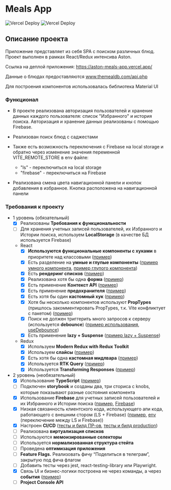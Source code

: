 # Meals App

![Vercel Deploy](https://github.com/shagidzun/aston-meals-app/actions/workflows/production.yaml/badge.svg?event=push) ![Vercel Deploy](https://github.com/shagidzun/aston-meals-app/actions/workflows/preview.yaml/badge.svg?event=push)

## Описание проекта

Приложение представляет из себя SPA с поиском различных блюд. Проект выполнен в рамках React/Redux интенсива Aston.

Ссылка на деплой приложения: https://aston-meals-app.vercel.app/

Данные о блюдах предоставляются www.themealdb.com/api.php

Для построения компонентов использовалась библиотека Material UI

### Функционал

- В проекте реализована авторизация пользователей и хранение данных каждого пользователя: список "Избранного" и история поиска. Авторизация и хранение данных реализованы с помощью Firebase.

- Реализован поиск блюд с саджестами

- Также есть возможность переключения с Firebase на local storage и обратно через изменение значения переменной VITE_REMOTE_STORE в env файле:

  - "ls" - переключиться на local storage
  - "firebase" - переключиться на Firebase

- Реализована смена цвета навигационной панели и кнопок добавления в избранное. Кнопка расположена на навигационной панели

### Требования к проекту

- 1 уровень (обязательный)
  - [x] Реализованы **Требования к функциональности**
  - [ ] Для хранения учетных записей пользователей, их Избранного и Истории поиска, используем **LocalStorage** (в качестве БД используется Firebase)
  - React
    - [x] **Используются функциональные компоненты c хуками** в приоритете над классовыми ([пример](https://github.com/shagidzun/aston-meals-app/blob/main/src/pages/history/History.tsx))
    - [x] Есть разделение на **умные и глупые компоненты** ([пример умного компонента](https://github.com/shagidzun/aston-meals-app/blob/main/src/pages/category/Category.tsx), [пример глупого компонента](https://github.com/shagidzun/aston-meals-app/blob/main/src/components/table/Table.tsx))
    - [x] Есть **рендеринг списков** ([пример](https://github.com/shagidzun/aston-meals-app/blob/main/src/components/item-list/ItemList.tsx))
    - [x] Реализована хотя бы одна **форма** ([пример](https://github.com/shagidzun/aston-meals-app/blob/main/src/components/form/Form.tsx))
    - [x] Есть применение **Контекст API** ([пример](https://github.com/shagidzun/aston-meals-app/tree/main/src/context))
    - [x] Есть применение **предохранителя** ([пример](https://github.com/shagidzun/aston-meals-app/blob/main/src/App.tsx))
    - [x] Есть хотя бы один **кастомный хук** ([пример](https://github.com/shagidzun/aston-meals-app/blob/main/src/app/hooks.ts))
    - [x] Хотя бы несколько компонентов используют **PropTypes** (пришлось закомментировать PropTypes, т.к. Vite конфликтует с пакетом) ([пример](https://github.com/shagidzun/aston-meals-app/blob/main/src/components/item-list/ItemList.tsx))
    - [x] Поиск не должен триггерить много запросов к серверу (используется **debounce**) ([пример использования](https://github.com/shagidzun/aston-meals-app/blob/main/src/components/search-field/SearchField.tsx), [useDebounce](https://github.com/shagidzun/aston-meals-app/blob/main/src/app/hooks.ts))
    - [x] Есть применение **lazy + Suspense** ([пример lazy + Suspense](https://github.com/shagidzun/aston-meals-app/blob/main/src/App.tsx))
  - Redux
    - [x] Используем **Modern Redux with Redux Toolkit**
    - [x] Используем **слайсы** ([пример](https://github.com/shagidzun/aston-meals-app/blob/main/src/features/user/userSlice.ts))
    - [x] Есть хотя бы одна **кастомная мидлвара** ([пример](https://github.com/shagidzun/aston-meals-app/blob/main/src/middleware/middleware.ts))
    - [x] Используется **RTK Query** ([пример](https://github.com/shagidzun/aston-meals-app/blob/main/src/services/mealsApi.ts))
    - [x] Используется **Transforming Responses** ([пример](https://github.com/shagidzun/aston-meals-app/blob/main/src/services/mealsApi.ts))
- 2 уровень (необязательный)
  - [x] Использование **TypeScript** ([пример](https://github.com/shagidzun/aston-meals-app/blob/main/src/services/mealsApi.ts))
  - [ ] Подключен **storybook** и созданы два, три сториса с knobs, которые показывают разные состояния компонента
  - [x] Использование **Firebase** для учетных записей пользователей и их Избранного и Истории поиска ([пример](https://github.com/shagidzun/aston-meals-app/blob/main/src/features/favorites/favoritesSlice.ts), [Firebase](https://github.com/shagidzun/aston-meals-app/blob/main/src/firebase/firebase.ts))
  - [x] Низкая связанность клиентского кода, использующего апи кода, работающего с внешним стором (LS + Firebase) ([пример](https://github.com/shagidzun/aston-meals-app/blob/main/src/features/favorites/favoritesSlice.ts), [env](https://github.com/shagidzun/aston-meals-app/blob/main/.env) (переключение между LS и Firebase))
  - [x] Настроен **CI/CD** ([тесты и билд ПР-ов](https://github.com/shagidzun/aston-meals-app/blob/main/.github/workflows/preview.yaml), [тесты и билд production](https://github.com/shagidzun/aston-meals-app/blob/main/.github/workflows/production.yaml))
  - [ ] Реализована **виртуализация списков**
  - [ ] Используются **мемоизированные селекторы**
  - [ ] Используется **нормализованная структура стейта**
  - [ ] Проведена **оптимизация приложения**
  - [ ] **Feature Flags.** Реализовать фичу “Поделиться в телеграм”, закрытую под фича флагом
  - [ ] Добавить тесты через jest, react-testing-library или Playwright.
  - [x] Связь UI и бизнес-логики построена не через команды, а через **события** ([пример](https://github.com/shagidzun/aston-meals-app/blob/main/src/features/favorites/favoritesSlice.ts))
  - [ ] **Project Console API**
